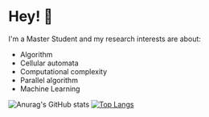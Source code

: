 # Hey! 👋

I'm a Master Student and my research interests are about:

* Algorithm
* Cellular automata
* Computational complexity
* Parallel algorithm
* Machine Learning

![Anurag's GitHub stats](https://github-readme-stats.vercel.app/api?username=jinqizh&theme=swift&show_icons=true)
[![Top Langs](https://github-readme-stats.vercel.app/api/top-langs/?username=jinqizh&layout=compact)](https://github.com/jinqizh/github-readme-stats)
